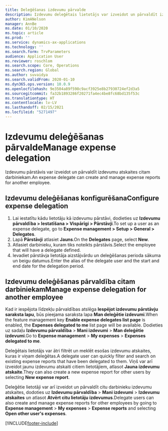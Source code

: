```yaml
---
title: Deleģēšanas izdevumu pārvalde
description: Izdevumu deleģētais lietotājs var izveidot un pārvaldīt izdevumu atskaites par citu organizācijas darbinieku.
author: KimANelson
manager: AnnBe
ms.date: 01/10/2020
ms.topic: article
ms.prod: ''
ms.service: dynamics-ax-applications
ms.technology: ''
ms.search.form: TrvParameters
audience: Application User
ms.reviewer: roschlom
ms.search.scope: Core, Operations
ms.search.region: Global
ms.author: suvaidya
ms.search.validFrom: 2020-01-10
ms.dyn365.ops.version: 10.0.9
ms.openlocfilehash: 9e3504a89f598c9acf3925e8b27930724ef2d3a5
ms.sourcegitcommit: fa32b1893286f20271fa4ec4be8fc68bd135f53c
ms.translationtype: HT
ms.contentlocale: lv-LV
ms.lasthandoff: 02/15/2021
ms.locfileid: "5271497"
---
```

# <a name="manage-expense-delegation"></a><span data-ttu-id="a3d23-103">Izdevumu deleģēšanas pārvalde</span><span class="sxs-lookup"><span data-stu-id="a3d23-103">Manage expense delegation</span></span>

<span data-ttu-id="a3d23-104">Izdevumu pārstāvis var izveidot un pārvaldīt izdevumu atskaites citam darbiniekam.</span><span class="sxs-lookup"><span data-stu-id="a3d23-104">An expense delegate can create and manage expense reports for another employee.</span></span>

## <a name="configure-expense-delegation"></a><span data-ttu-id="a3d23-105">Izdevumu deleģēšanas konfigurēšana</span><span class="sxs-lookup"><span data-stu-id="a3d23-105">Configure expense delegation</span></span>

1. <span data-ttu-id="a3d23-106">Lai iestatītu kādu lietotāju kā izdevumu pārstāvi, dodieties uz **Izdevumu pārvaldība > Iestatīšana > Vispārīgi > Pārstāvji**.</span><span class="sxs-lookup"><span data-stu-id="a3d23-106">To set up a user as an expense delegate, go to **Expense management > Setup > General > Delegates**.</span></span>
2. <span data-ttu-id="a3d23-107">Lapā **Pārstāvji** atlasiet **Jauns**.</span><span class="sxs-lookup"><span data-stu-id="a3d23-107">On the **Delegates** page, select **New**.</span></span>
3. <span data-ttu-id="a3d23-108">Atlasiet darbinieku, kuram tiks noteikts pārstāvis.</span><span class="sxs-lookup"><span data-stu-id="a3d23-108">Select the employee that will have a delegate defined.</span></span> 
4. <span data-ttu-id="a3d23-109">Ievadiet pārstāvja lietotāja aizstājvārdu un deleģēšanas perioda sākuma un beigu datumus.</span><span class="sxs-lookup"><span data-stu-id="a3d23-109">Enter the alias of the delegate user and the start and end date for the delegation period.</span></span>

## <a name="manage-expense-delegation-for-another-employee"></a><span data-ttu-id="a3d23-110">Izdevumu deleģēšanas pārvaldība citam darbiniekam</span><span class="sxs-lookup"><span data-stu-id="a3d23-110">Manage expense delegation for another employee</span></span>

<span data-ttu-id="a3d23-111">Kad ir iespējota līdzekļu pārvaldības atslēga **Iespējot izdevumu pārstāvju saraksta lapu**, būs pieejama saraksta lapa **Man deleģētie izdevumi**.</span><span class="sxs-lookup"><span data-stu-id="a3d23-111">When the feature management key **Enable expense delegates list page** is enabled, the **Expenses delegated to me** list page will be available.</span></span> <span data-ttu-id="a3d23-112">Dodieties uz sadaļu **Izdevumu pārvaldība** > **Mani izdevumi** > **Man deleģētie izdevumi**.</span><span class="sxs-lookup"><span data-stu-id="a3d23-112">Go to **Expense management** > **My expenses** > **Expenses delegated to me**.</span></span>

<span data-ttu-id="a3d23-113">Deleģētais lietotājs var ātri filtrēt un meklēt esošas izdevumu atskaites, kuras ir viņam deleģētas.</span><span class="sxs-lookup"><span data-stu-id="a3d23-113">A delegate user can quickly filter and search on existing expense reports that have been delegated to them.</span></span> <span data-ttu-id="a3d23-114">Viņš var arī izveidot jaunu izdevumu atskaiti citiem lietotājiem, atlasot **Jauna izdevumu atskaite**.</span><span class="sxs-lookup"><span data-stu-id="a3d23-114">They can also create a new expense report for other users by selecting **New expense report**.</span></span>

<span data-ttu-id="a3d23-115">Deleģētie lietotāji var arī izveidot un pārvaldīt citu darbinieku izdevumu atskaites, dodoties uz **Izdevumu pārvaldība**  > **Mani izdevumi** > **Izdevumu atskaites** un atlasot **Atvērt citu lietotāju izdevumus**.</span><span class="sxs-lookup"><span data-stu-id="a3d23-115">Delegate users can also create and manage expense reports for other employees by going to **Expense management** > **My expenses** > **Expense reports** and selecting **Open other user's expenses**.</span></span>


[!INCLUDE[footer-include](../includes/footer-banner.md)]